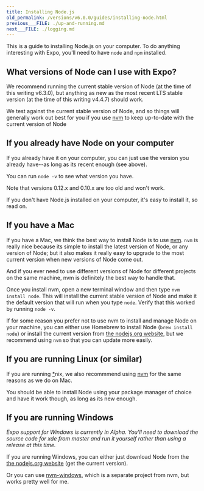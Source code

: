 ```yaml
---
title: Installing Node.js
old_permalink: /versions/v6.0.0/guides/installing-node.html
previous___FILE: ./up-and-running.md
next___FILE: ./logging.md
---
```


This is a guide to installing Node.js on your computer. To do anything interesting with Expo, you'll need to have `node` and `npm` installed.

## What versions of Node can I use with Expo?

We recommend running the current stable version of Node (at the time of this writing v6.3.0), but anything as new as the most recent LTS stable version (at the time of this writing v4.4.7) should work.

We test against the current stable version of Node, and so things will generally work out best for you if you use [nvm](https://github.com/creationix/nvm#install-script) to keep up-to-date with the current version of Node

## If you already have Node on your computer

If you already have it on your computer, you can just use the version you already have--as long as its recent enough (see above).

You can run `node -v` to see what version you have.

Note that versions 0.12.x and 0.10.x are too old and won't work.

If you don't have Node.js installed on your computer, it's easy to install it, so read on.

## If you have a Mac

If you have a Mac, we think the best way to install Node is to use [nvm](https://github.com/creationix/nvm#install-script). `nvm` is really nice because its simple to install the latest version of Node, or any version of Node; but it also makes it really easy to upgrade to the most current version when new versions of Node come out.

And if you ever need to use different versions of Node for different projects on the same machine, nvm is definitely the best way to handle that.

Once you install nvm, open a new terminal window and then type `nvm install node`. This will install the current stable version of Node and make it the default version that will run when you type `node`. Verify that this worked by running `node -v`.

If for some reason you prefer not to use nvm to install and manage Node on your machine, you can either use Homebrew to install Node (`brew install node`) or install the current version from [the nodejs.org website](https://nodejs.org/), but we recommend using `nvm` so that you can update more easily.

## If you are running Linux (or similar)

If you are running [\*](#id2)nix, we also recommmend using [nvm](https://github.com/creationix/nvm#install-script) for the same reasons as we do on Mac.

You should be able to install Node using your package manager of choice and have it work though, as long as its new enough.

## If you are running Windows

_Expo support for Windows is currently in Alpha. You'll need to download the source code for xde from master and run it yourself rather than using a release at this time._

If you are running Windows, you can either just download Node from the [the nodejs.org website](https://nodejs.org/) (get the current version).

Or you can use [nvm-windows](https://github.com/coreybutler/nvm-windows), which is a separate project from nvm, but works pretty well for me.
